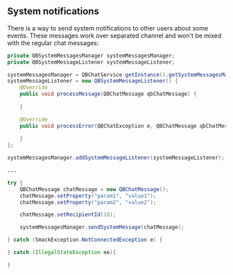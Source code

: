 <span id="System_notifications" class="on_page_navigation"></span>
## System notifications

There is a way to send system notifications to other users about some events. These messages work over separated channel and won't be mixed with the regular chat messages:

```java
private QBSystemMessagesManager systemMessagesManager;
private QBSystemMessageListener systemMessageListener;

systemMessagesManager = QBChatService.getInstance().getSystemMessagesManager();
systemMessageListener = new QBSystemMessageListener() {
    @Override
    public void processMessage(QBChatMessage qbChatMessage) {
       
    }

    @Override
    public void processError(QBChatException e, QBChatMessage qbChatMessage) {
                
    }
};

systemMessagesManager.addSystemMessageListener(systemMessageListener);

...

try {
    QBChatMessage chatMessage = new QBChatMessage();
    chatMessage.setProperty("param1", "value1");
    chatMessage.setProperty("param2", "value2");

    chatMessage.setRecipientId(18);

    systemMessagesManager.sendSystemMessage(chatMessage);

} catch (SmackException.NotConnectedException e) {

} catch (IllegalStateException ee){

}
```
